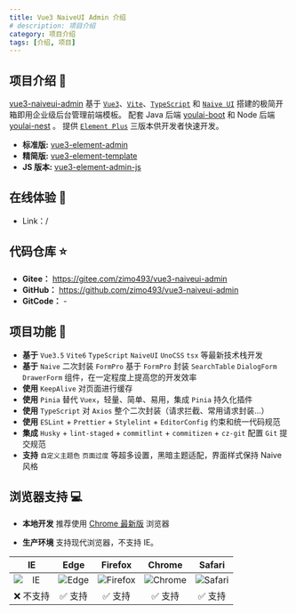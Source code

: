 ```yaml
---
title: Vue3 NaiveUI Admin 介绍
# description: 项目介绍
category: 项目介绍
tags: [介绍, 项目]
---
```


## 项目介绍 📖

[vue3-naiveui-admin](https://gitee.com/zimo493/vue3-naiveui-admin) 基于 [`Vue3`](https://github.com/vuejs/core)、[`Vite`](https://github.com/vitejs/vite)、[`TypeScript`](https://www.typescriptlang.org/) 和 [`Naive UI`](https://www.naiveui.com/zh-CN/os-theme) 搭建的极简开箱即用企业级后台管理前端模板。 配套 Java 后端 [youlai-boot](https://gitee.com/youlaiorg/youlai-boot) 和 Node 后端 [youlai-nest](https://gitee.com/youlaiorg/youlai-nest) 。 提供 [`Element Plus`](https://element-plus.org/zh-CN/) 三版本供开发者快速开发。

- **标准版:** [vue3-element-admin](https://gitee.com/youlaiorg/vue3-element-admin)
- **精简版:** [vue3-element-template](https://gitee.com/youlaiorg/vue3-element-template)
- **JS 版本:** [vue3-element-admin-js](https://gitee.com/youlaiorg/vue3-element-admin)

## 在线体验 👀

- Link：/

## 代码仓库 ⭐

- **Gitee：** https://gitee.com/zimo493/vue3-naiveui-admin
- **GitHub：** https://github.com/zimo493/vue3-naiveui-admin
- **GitCode：** -

## 项目功能 🔨

- **基于** `Vue3.5` `Vite6` `TypeScript` `NaiveUI` `UnoCSS` `tsx` 等最新技术栈开发
- **基于** `Naive` 二次封装 `FormPro` 基于 `FormPro` 封装 `SearchTable` `DialogForm` `DrawerForm` 组件，在一定程度上提高您的开发效率
- **使用** `KeepAlive` 对页面进行缓存
- **使用** `Pinia` 替代 `Vuex`，轻量、简单、易用，集成 `Pinia` 持久化插件
- **使用** `TypeScript` 对 `Axios` 整个二次封装（请求拦截、常用请求封装…）
- **使用** `ESLint` + `Prettier` + `Stylelint` + `EditorConfig` 约束和统一代码规范
- **集成** `Husky` + `lint-staged` + `commitlint` + `commitizen` + `cz-git` 配置 `Git` 提交规范
- **支持** `自定义主题色` `页面过度` 等超多设置，黑暗主题适配，界面样式保持 Naive 风格

## 浏览器支持 💻

- **本地开发** 推荐使用 [Chrome 最新版](https://www.google.cn/chrome/) 浏览器

- **生产环境** 支持现代浏览器，不支持 IE。

|IE | Edge | Firefox | Chrome | Safari |
| :---: | :---: | :---: | :---: | :---: |
| <img src="https://api.iconify.design/logos:internetexplorer.svg?width=48" alt="IE" style="display: block; margin: 0 auto;" /> | <img src="https://api.iconify.design/logos:microsoft-edge.svg?width=48" alt=" Edge" /> | <img src="https://api.iconify.design/logos:firefox.svg?width=48" alt="Firefox" /> | <img src="https://api.iconify.design/logos:chrome.svg?width=48" alt="Chrome" /> | <img src="https://api.iconify.design/logos:safari.svg?width=48" alt="Safari" /> |
| ❌ 不支持 | ✅ 支持 | ✅ 支持 | ✅ 支持 | ✅ 支持 |